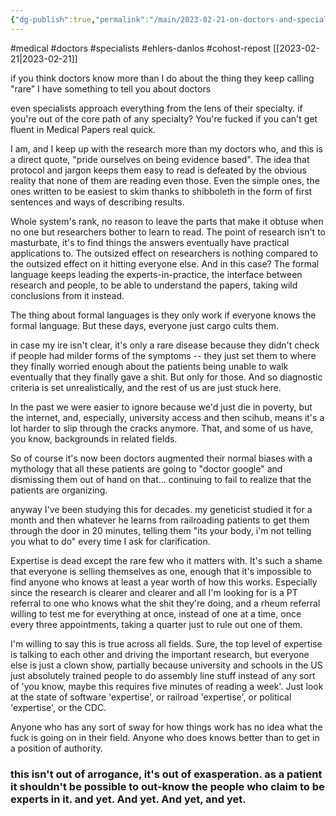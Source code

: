 ```yaml
---
{"dg-publish":true,"permalink":"/main/2023-02-21-on-doctors-and-specialists-never-knowing-things-outside-their-specialty/","noteIcon":""}
---
```


#medical #doctors #specialists #ehlers-danlos #cohost-repost 
[[2023-02-21\|2023-02-21]]

if you think doctors know more than I do about the thing they keep calling "rare" I have something to tell you about doctors

even specialists approach everything from the lens of their specialty. if you're out of the core path of any specialty? You're fucked if you can't get fluent in Medical Papers real quick.

I am, and I keep up with the research more than my doctors who, and this is a direct quote, "pride ourselves on being evidence based". The idea that protocol and jargon keeps them easy to read is defeated by the obvious reality that none of them are reading even those. Even the simple ones, the ones written to be easiest to skim thanks to shibboleth in the form of first sentences and ways of describing results.

Whole system's rank, no reason to leave the parts that make it obtuse when no one but researchers bother to learn to read. The point of research isn't to masturbate, it's to find things the answers eventually have practical applications to. The outsized effect on researchers is nothing compared to the outsized effect on it hitting everyone else. And in this case? The formal language keeps leading the experts-in-practice, the interface between research and people, to be able to understand the papers, taking wild conclusions from it instead.

The thing about formal languages is they only work if everyone knows the formal language. But these days, everyone just cargo cults them.

in case my ire isn't clear, it's only a rare disease because they didn't check if people had milder forms of the symptoms -- they just set them to where they finally worried enough about the patients being unable to walk eventually that they finally gave a shit. But only for those. And so diagnostic criteria is set unrealistically, and the rest of us are just stuck here.

In the past we were easier to ignore because we'd just die in poverty, but the internet, and, especially, university access and then scihub, means it's a lot harder to slip through the cracks anymore. That, and some of us have, you know, backgrounds in related fields.

So of course it's now been doctors augmented their normal biases with a mythology that all these patients are going to "doctor google" and dismissing them out of hand on that... continuing to fail to realize that the patients are organizing.

anyway I've been studying this for decades. my geneticist studied it for a month and then whatever he learns from railroading patients to get them through the door in 20 minutes, telling them "its your body, i'm not telling you what to do" every time I ask for clarification.

Expertise is dead except the rare few who it matters with. It's such a shame that everyone is selling themselves as one, enough that it's impossible to find anyone who knows at least a year worth of how this works. Especially since the research is clearer and clearer and all I'm looking for is a PT referral to one who knows what the shit they're doing, and a rheum referral willing to test me for everything at once, instead of one at a time, once every three appointments, taking a quarter just to rule out one of them.

I'm willing to say this is true across all fields. Sure, the top level of expertise is talking to each other and driving the important research, but everyone else is just a clown show, partially because university and schools in the US just absolutely trained people to do assembly line stuff instead of any sort of 'you know, maybe this requires five minutes of reading a week'. Just look at the state of software 'expertise', or railroad 'expertise', or political 'expertise', or the CDC.

Anyone who has any sort of sway for how things work has no idea what the fuck is going on in their field. Anyone who does knows better than to get in a position of authority.

### this isn't out of arrogance, it's out of exasperation. as a patient it shouldn't be possible to out-know the people who claim to be experts in it. and yet. And yet. And yet, and yet.